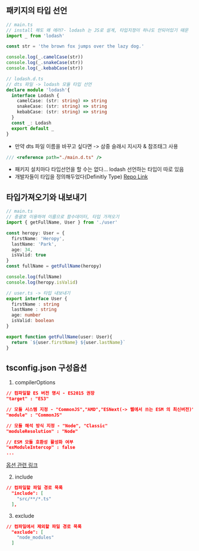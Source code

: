## 패키지의 타입 선언

```ts
// main.ts
// install 해도 왜 에러?- lodash 는 JS로 설계, 타입지정이 하나도 안되어있기 때문
import _ from 'lodash'

const str = 'the brown fox jumps over the lazy dog.'

console.log(_.camelCase(str))
console.log(_.snakeCase(str))
console.log(_.kebabCase(str))

```

```ts
// lodash.d.ts
// dts 파일 -> lodash 모듈 타입 선언 
declare module 'lodash'{
  interface Lodash {
    camelCase: (str: string) => string
    snakeCase: (str: string) => string
    kebabCase: (str: string) => string
  }
  const _: Lodash
  export default _
}
```

- 만약 dts 파일 이름을 바꾸고 싶다면 -> 삼중 슬래시 지시자 & 참조태그 사용
```ts
/// <reference path="./main.d.ts" />
```

- 패키지 설치마다 타입선언을 할 수는 없다... lodash 선언하는 타입이 따로 있음
- 개발자들이 타입을 정의해두었다(Definitly Type)
[Repo Link](https://github.com/DefinitelyTyped/DefinitelyTyped/blob/master/README.ko.md)


## 타입가져오기와 내보내기
```ts
// main.ts
// 중괄호 이용하여 이름으로 함수데이터, 타입 가져오기
import { getFullName, User } from './user'

const heropy: User = {
  firstName: 'Heropy',
  lastName: 'Park',
  age: 34,
  isValid: true
}
const fullName = getFullName(heropy)

console.log(fullName)
console.log(heropy.isValid)
```

```ts
// user.ts -> 타입 내보내기
export interface User {
  firstName : string
  lastName : string
  age: number
  isValid: boolean
}

export function getFullName(user: User){
  return `${user.firstName} ${user.lastName}`
}
```

## tsconfig.json 구성옵션
1. compilerOptions
```json
// 컴파일할 ES 버전 명시 - ES2015 권장
"target" : "ES3"

// 모듈 시스템 지정 - "CommonJS","AMD","ESNext(-> 웹에서 쓰는 ESM 의 최신버전)"
"module" : "CommonJS"

// 모듈 해석 방식 지정 - "Node", "Classic"
"moduleResolution" : "Node"

// ESM 모듈 호환성 활성화 여부
"exModuleIntercop" : false
...
```

[옵션 관련 링크](https://codingapple.com/unit/typescript-tsconfig-json/)

2. include
```json
// 컴파일할 파일 경로 목록
  "include": [
    "src/**/*.ts"
  ],
```
3. exclude
```json
// 컴파일에서 제외할 파일 경로 목록
  "exclude": [
    "node_modules"
  ]
```